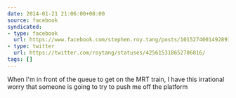 ```yaml
---
date: 2014-01-21 21:06:00+08:00
source: facebook
syndicated:
- type: facebook
  url: https://www.facebook.com/stephen.roy.tang/posts/10152740014928912
- type: twitter
  url: https://twitter.com/roytang/statuses/425615318652706816/
tags: []
---
```


When I'm in front of the queue to get on the MRT train, I have this irrational worry that someone is going to try to push me off the platform